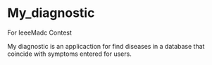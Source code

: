 # My_diagnostic
For IeeeMadc Contest

My diagnostic is an applicaction for find diseases in a database that coincide with symptoms entered for users.

